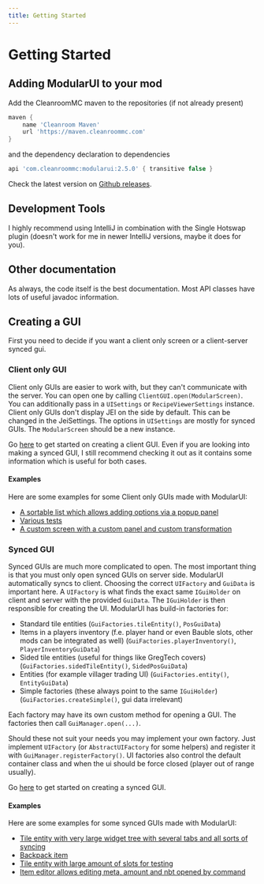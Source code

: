 ```yaml
---
title: Getting Started
---
```


# Getting Started

## Adding ModularUI to your mod

Add the CleanroomMC maven to the repositories (if not already present)

```groovy
maven {
    name 'Cleanroom Maven'
    url 'https://maven.cleanroommc.com'
}
```

and the dependency declaration to dependencies

```groovy
api 'com.cleanroommc:modularui:2.5.0' { transitive false }
```

Check the latest version on [Github releases](https://github.com/CleanroomMC/ModularUI/releases).

## Development Tools

I highly recommend using IntelliJ in combination with the Single Hotswap plugin (doesn't work for me in newer IntelliJ
versions, maybe it does for you).

## Other documentation

As always, the code itself is the best documentation. Most API classes have lots of useful javadoc information.

## Creating a GUI

First you need to decide if you want a client only screen or a client-server synced gui.

### Client only GUI

Client only GUIs are easier to work with, but they can't communicate with the server.
You can open one by calling `ClientGUI.open(ModularScreen)`. You can additionally pass in a `UISettings` or
`RecipeViewerSettings` instance. Client only GUIs don't display JEI on the side by default. This can be changed in the
JeiSettings. The options in `UISettings` are mostly for synced GUIs. The `ModularScreen` should be a new instance.

Go [here](./client-gui-tutorial.md) to get started on creating a client GUI. Even if you are looking into making a
synced GUI, I still recommend checking it out as it contains some information which is useful for both cases.

#### Examples
Here are some examples for some Client only GUIs made with ModularUI:

- [A sortable list which allows adding options via a popup panel](https://github.com/CleanroomMC/ModularUI/blob/048394a5894f76612d090dd771d9d9f10f800589/src/main/java/com/cleanroommc/modularui/test/TestGui.java)
- [Various tests](https://github.com/CleanroomMC/ModularUI/blob/048394a5894f76612d090dd771d9d9f10f800589/src/main/java/com/cleanroommc/modularui/test/TestGuis.java)
- [A custom screen with a custom panel and custom transformation](https://github.com/CleanroomMC/ModularUI/blob/048394a5894f76612d090dd771d9d9f10f800589/src/main/java/com/cleanroommc/modularui/test/TransformationTestGui.java)

### Synced GUI

Synced GUIs are much more complicated to open. The most important thing is that you must only open synced GUIs
on server side. ModularUI automatically syncs to client. Choosing the correct `UIFactory` and `GuiData` is important
here. A `UIFactory` is what finds the exact same `IGuiHolder` on client and server with the provided `GuiData`. The
`IGuiHolder` is then responsible for creating the UI. ModularUI has build-in factories for:

- Standard tile entities (`GuiFactories.tileEntity()`, `PosGuiData`)
- Items in a players inventory (f.e. player hand or even Bauble slots, other mods can be integrated as well)
  (`GuiFactories.playerInventory()`, `PlayerInventoryGuiData`)
- Sided tile entities (useful for things like GregTech covers) (`GuiFactories.sidedTileEntity()`, `SidedPosGuiData`)
- Entities (for example villager trading UI) (`GuiFactories.entity()`, `EntityGuiData`)
- Simple factories (these always point to the same `IGuiHolder`) (`GuiFactories.createSimple()`, gui data irrelevant)

Each factory may have its own custom method for opening a GUI. The factories then call `GuiManager.open(...)`.

Should these not suit your needs you may implement your own factory. Just implement `UIFactory` (or `AbstractUIFactory`
for some helpers) and register it with `GuiManager.registerFactory()`. UI factories also control the default container
class and when the ui should be force closed (player out of range usually).

Go [here](./synced-gui-tutorial.md) to get started on creating a synced GUI.

#### Examples
Here are some examples for some synced GUIs made with ModularUI:
- [Tile entity with very large widget tree with several tabs and all sorts of syncing](https://github.com/CleanroomMC/ModularUI/blob/048394a5894f76612d090dd771d9d9f10f800589/src/main/java/com/cleanroommc/modularui/test/TestTile.java)
- [Backpack item](https://github.com/CleanroomMC/ModularUI/blob/048394a5894f76612d090dd771d9d9f10f800589/src/main/java/com/cleanroommc/modularui/test/TestItem.java)
- [Tile entity with large amount of slots for testing](https://github.com/CleanroomMC/ModularUI/blob/048394a5894f76612d090dd771d9d9f10f800589/src/main/java/com/cleanroommc/modularui/test/TestTile2.java)
- [Item editor allows editing meta, amount and nbt opened by command](https://github.com/CleanroomMC/ModularUI/blob/048394a5894f76612d090dd771d9d9f10f800589/src/main/java/com/cleanroommc/modularui/test/ItemEditorGui.java)
